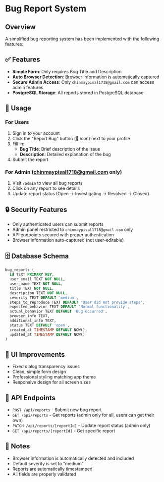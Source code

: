 # Bug Report System

## Overview

A simplified bug reporting system has been implemented with the following features:

## ✅ Features

- **Simple Form**: Only requires Bug Title and Description
- **Auto Browser Detection**: Browser information is automatically captured
- **Secure Admin Access**: Only `chinmaypisal1718@gmail.com` can access admin features
- **PostgreSQL Storage**: All reports stored in PostgreSQL database

## 🎯 Usage

### For Users

1. Sign in to your account
2. Click the "Report Bug" button (🐛 icon) next to your profile
3. Fill in:
   - **Bug Title**: Brief description of the issue
   - **Description**: Detailed explanation of the bug
4. Submit the report

### For Admin (chinmaypisal1718@gmail.com only)

1. Visit `/admin` to view all bug reports
2. Click on any report to see details
3. Update report status (Open → Investigating → Resolved → Closed)

## 🔒 Security Features

- Only authenticated users can submit reports
- Admin panel restricted to `chinmaypisal1718@gmail.com` only
- API endpoints secured with proper authentication
- Browser information auto-captured (not user-editable)

## 🗄️ Database Schema

```sql
bug_reports (
  id TEXT PRIMARY KEY,
  user_email TEXT NOT NULL,
  user_name TEXT NOT NULL,
  title TEXT NOT NULL,
  description TEXT NOT NULL,
  severity TEXT DEFAULT 'medium',
  steps_to_reproduce TEXT DEFAULT 'User did not provide steps',
  expected_behavior TEXT DEFAULT 'Normal functionality',
  actual_behavior TEXT DEFAULT 'Bug occurred',
  browser_info TEXT,
  additional_info TEXT,
  status TEXT DEFAULT 'open',
  created_at TIMESTAMP DEFAULT NOW(),
  updated_at TIMESTAMP DEFAULT NOW()
)
```

## 🎨 UI Improvements

- Fixed dialog transparency issues
- Clean, simple form design
- Professional styling matching app theme
- Responsive design for all screen sizes

## 🚀 API Endpoints

- `POST /api/reports` - Submit new bug report
- `GET /api/reports` - Get reports (admin only for all, users can get their own)
- `PATCH /api/reports/[reportId]` - Update report status (admin only)
- `GET /api/reports/[reportId]` - Get specific report

## 📝 Notes

- Browser information is automatically detected and included
- Default severity is set to "medium"
- Reports are automatically timestamped
- All fields are properly validated

